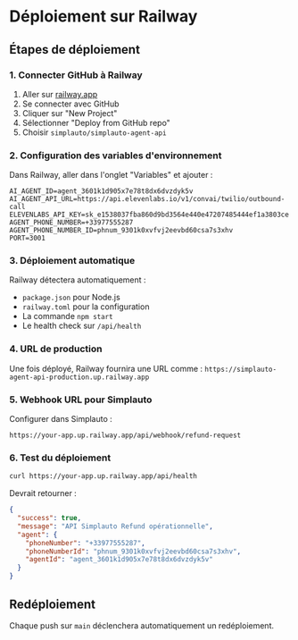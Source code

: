 # Déploiement sur Railway

## Étapes de déploiement

### 1. Connecter GitHub à Railway

1. Aller sur [railway.app](https://railway.app)
2. Se connecter avec GitHub
3. Cliquer sur "New Project"
4. Sélectionner "Deploy from GitHub repo"
5. Choisir `simplauto/simplauto-agent-api`

### 2. Configuration des variables d'environnement

Dans Railway, aller dans l'onglet "Variables" et ajouter :

```env
AI_AGENT_ID=agent_3601k1d905x7e78t8dx6dvzdyk5v
AI_AGENT_API_URL=https://api.elevenlabs.io/v1/convai/twilio/outbound-call
ELEVENLABS_API_KEY=sk_e1538037fba860d9bd3564e440e47207485444ef1a3803ce
AGENT_PHONE_NUMBER=+33977555287
AGENT_PHONE_NUMBER_ID=phnum_9301k0xvfvj2eevbd60csa7s3xhv
PORT=3001
```

### 3. Déploiement automatique

Railway détectera automatiquement :
- `package.json` pour Node.js
- `railway.toml` pour la configuration
- La commande `npm start`
- Le health check sur `/api/health`

### 4. URL de production

Une fois déployé, Railway fournira une URL comme :
`https://simplauto-agent-api-production.up.railway.app`

### 5. Webhook URL pour Simplauto

Configurer dans Simplauto :
```
https://your-app.up.railway.app/api/webhook/refund-request
```

### 6. Test du déploiement

```bash
curl https://your-app.up.railway.app/api/health
```

Devrait retourner :
```json
{
  "success": true,
  "message": "API Simplauto Refund opérationnelle",
  "agent": {
    "phoneNumber": "+33977555287",
    "phoneNumberId": "phnum_9301k0xvfvj2eevbd60csa7s3xhv",
    "agentId": "agent_3601k1d905x7e78t8dx6dvzdyk5v"
  }
}
```

## Redéploiement

Chaque push sur `main` déclenchera automatiquement un redéploiement.